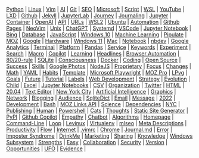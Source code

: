 
[Python](/python/) | [Linux](/linux/) | [Vim](/vim/) | [AI](/ai/) | 
[Git](/git/) | [SEO](/seo/) | [Microsoft](/microsoft/) | [Script](/script/) | 
[WSL](/wsl/) | [YouTube](/youtube/) | [LXD](/lxd/) | [Github](/github/) | 
[Jekyll](/jekyll/) | [JupyterLab](/jupyterlab/) | [Journey](/journey/) | [Journaling](/journaling/) | 
[Jupyter](/jupyter/) | [Container](/container/) | [OpenAI](/openai/) | [API](/api/) | 
[URLs](/url/) | [WSL2](/wsl2/) | [Ubuntu](/ubuntu/) | [Automation](/automation/) | 
[Github Pages](/github-pages/) | [NeoVim](/neovim/) | [Unix](/unix/) | [ChatGPT](/chatgpt/) | 
[Systemd](/systemd/) | [VSCode](/vscode/) | [Jupyter Notebook](/jupyter-notebook/) | [Bing](/bing/) | 
[Database](/database/) | [JavaScript](/javascript/) | [Windows 10](/windows-10/) | [Machine Learning](/machine-learning/) | 
[Pipulate](/pipulate/) | [MOZ](/moz/) | [Google](/google/) | [Hardware](/hardware/) | 
[Windows 11](/windows-11/) | [Mac](/mac/) | [Notebook](/notebook/) | [nbdev](/nbdev/) | 
[Google Analytics](/google-analytics/) | [Terminal](/terminal/) | [Platform](/platform/) | [Pandas](/panda/) | 
[Service](/service/) | [Keywords](/keywords/) | [Experiment](/experiment/) | [Search](/search/) | 
[Macro](/macro/) | [Copilot](/copilot/) | [Learning](/learning/) | [Headlines](/headline/) | 
[Browser Automation](/browser-automation/) | [80/20-rule](/80-20-rule/) | [SQLite](/sqlite/) | [Consciousness](/consciousness/) | 
[Docker](/docker/) | [Coding](/coding/) | [Open Source](/open-source/) | [Success](/success/) | 
[Skills](/skill/) | [Google Photos](/google-photos/) | [NodeJS](/nodejs/) | [Proprietary](/proprietary/) | 
[Focus](/focus/) | [Changes](/change/) | [Math](/math/) | [YAML](/yaml/) | 
[Habits](/habit/) | [Template](/template/) | [Microsoft Playwright](/microsoft-playwright/) | [MOZ Pro](/moz-pro/) | 
[LPvg](/lpvg/) | [Goals](/goal/) | [Future](/future/) | [Tutorial](/tutorial/) | 
[Labels](/label/) | [Web Development](/web-development/) | [Strategy](/strategy/) | [Evolution](/evolution/) | 
[Child](/child/) | [Excel](/excel/) | [Jupyter Notebooks](/jupyter-notebooks/) | [CSV](/csv/) | 
[Organization](/organization/) | [Twitter](/twitter/) | [HTML](/html/) | [20.04](/20-04/) | 
[Text Editor](/text-editor/) | [New York City](/new-york-city/) | [Artificial Intelligence](/artificial-intelligence/) | [Graphics](/graphic/) | 
[Network](/network/) | [Blogging](/blogging/) | [Audience](/audience/) | [SqliteDict](/sqlitedict/) | 
[Email](/email/) | [Message](/message/) | [2022](/2022/) | [Development](/development/) | 
[Bash](/bash/) | [MOZ Links API](/moz-links-api/) | [Science](/science/) | [Dependencies](/dependency/) | 
[NYC](/nyc/) | [Publishing](/publishing/) | [Human](/human/) | [Powershell](/powershell/) | 
[Cats](/cat/) | [Thoughts](/thought/) | [Static Site Generator](/static-site-generator/) | [PyPI](/pypi/) | 
[Github Copilot](/github-copilot/) | [Empathy](/empathy/) | [Chatbot](/chatbot/) | [Algorithms](/algorithm/) | 
[Homepage](/homepage/) | [Command-Line](/command-line/) | [Loop](/loop/) | [Levinux](/levinux/) | 
[Virtualenv](/virtualenv/) | [mlseo](/mlseo/) | [Meta Descriptions](/meta-descriptions/) | [Productivity](/productivity/) | 
[Flow](/flow/) | [Internet](/internet/) | [.vimrc](/vimrc/) | [Chrome](/chrome/) | 
[Journal.md](/journal-md/) | [Error](/error/) | [Imposter Syndrome](/imposter-syndrome/) | [DrinkMe](/drinkme/) | 
[Marketing](/marketing/) | [Sharing](/sharing/) | [Knowledge](/knowledge/) | [Windows Subsystem](/windows-subsystem/) | 
[Strengths](/strength/) | [Easy](/easy/) | [Collaboration](/collaboration/) | [Security](/security/) | 
[Version](/version/) | [Opportunities](/opportunity/) | [UFO](/ufo/) | [Evidence](/evidence/) | 